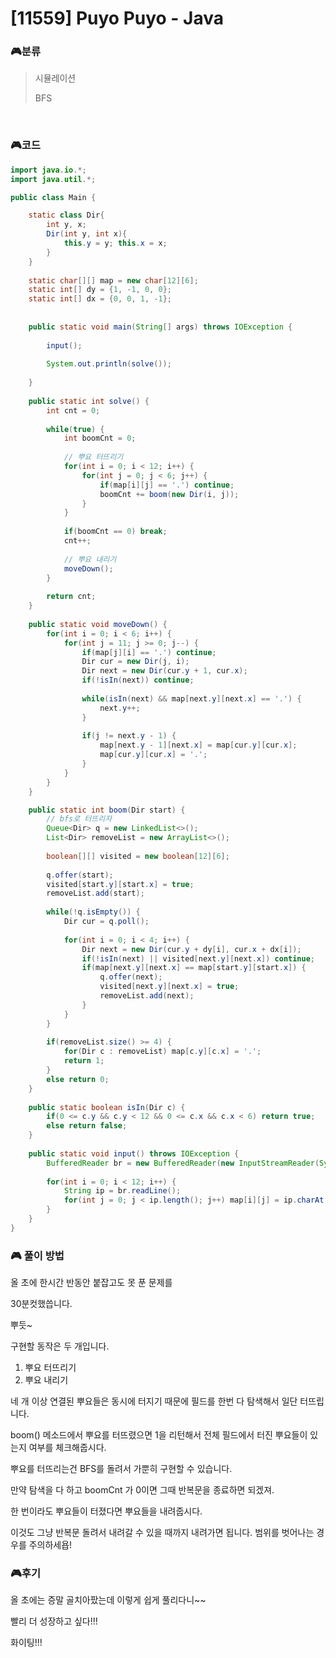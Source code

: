 # [11559] Puyo Puyo - Java

###   :video_game:분류

> 시뮬레이션
>
> BFS

​

###  :video_game:코드

```java
import java.io.*;
import java.util.*;

public class Main {

	static class Dir{
		int y, x;
		Dir(int y, int x){
			this.y = y; this.x = x;
		}
	}
	
	static char[][] map = new char[12][6];
	static int[] dy = {1, -1, 0, 0};
	static int[] dx = {0, 0, 1, -1};
	
	
	public static void main(String[] args) throws IOException {
		
		input();
		
		System.out.println(solve());
		
	}
	
	public static int solve() {
		int cnt = 0;
		
		while(true) {
			int boomCnt = 0;
			
			// 뿌요 터뜨리기
			for(int i = 0; i < 12; i++) {
				for(int j = 0; j < 6; j++) {
					if(map[i][j] == '.') continue;
					boomCnt += boom(new Dir(i, j));
				}
			}
			
			if(boomCnt == 0) break;
			cnt++;
			
			// 뿌요 내리기
			moveDown();
		}
		
		return cnt;
	}	
	
	public static void moveDown() {
		for(int i = 0; i < 6; i++) {
			for(int j = 11; j >= 0; j--) {
				if(map[j][i] == '.') continue;
				Dir cur = new Dir(j, i);
				Dir next = new Dir(cur.y + 1, cur.x);
				if(!isIn(next)) continue;
				
				while(isIn(next) && map[next.y][next.x] == '.') {
					next.y++;
				}
				
				if(j != next.y - 1) {
					map[next.y - 1][next.x] = map[cur.y][cur.x];
					map[cur.y][cur.x] = '.';
				}
			}
		}
	}

	public static int boom(Dir start) {
		// bfs로 터뜨리자
		Queue<Dir> q = new LinkedList<>();
		List<Dir> removeList = new ArrayList<>();
		
		boolean[][] visited = new boolean[12][6];
		
		q.offer(start);
		visited[start.y][start.x] = true;
		removeList.add(start);
		
		while(!q.isEmpty()) {
			Dir cur = q.poll();
			
			for(int i = 0; i < 4; i++) {
				Dir next = new Dir(cur.y + dy[i], cur.x + dx[i]);
				if(!isIn(next) || visited[next.y][next.x]) continue;
				if(map[next.y][next.x] == map[start.y][start.x]) {
					q.offer(next);
					visited[next.y][next.x] = true; 
					removeList.add(next);
				}
			}
		}
		
		if(removeList.size() >= 4) {
			for(Dir c : removeList) map[c.y][c.x] = '.';
			return 1;
		}
		else return 0;
	}
	
	public static boolean isIn(Dir c) {
		if(0 <= c.y && c.y < 12 && 0 <= c.x && c.x < 6) return true;
		else return false;
	}	
	
	public static void input() throws IOException {
		BufferedReader br = new BufferedReader(new InputStreamReader(System.in));
		
		for(int i = 0; i < 12; i++) {
			String ip = br.readLine();
			for(int j = 0; j < ip.length(); j++) map[i][j] = ip.charAt(j);
		}
	}
}
```



### :video_game: 풀이 방법

올 초에 한시간 반동안 붙잡고도 못 푼 문제를

30분컷했씁니다.

뿌듯~



구현할 동작은 두 개입니다.

1. 뿌요 터뜨리기
2. 뿌요 내리기

네 개 이상 연결된 뿌요들은 동시에 터지기 때문에 필드를 한번 다 탐색해서 일단 터뜨립니다. 

boom() 메소드에서 뿌요를 터뜨렸으면 1을 리턴해서 전체 필드에서 터진 뿌요들이 있는지 여부를 체크해줍시다.

뿌요를 터뜨리는건 BFS를 돌려서 가뿐히 구현할 수 있습니다.

 

만약 탐색을 다 하고 boomCnt 가 0이면 그때 반복문을 종료하면 되겠져.

 

한 번이라도 뿌요들이 터졌다면 뿌요들을 내려줍시다.

이것도 그냥 반복문 돌려서 내려갈 수 있을 때까지 내려가면 됩니다. 범위를 벗어나는 경우를 주의하세욥!



###  :video_game:후기

올 초에는 증말 골치아팠는데 이렇게 쉽게 풀리다니~~

빨리 더 성장하고 싶다!!!

화이팅!!!